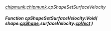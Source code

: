 _[chipmunk](../../modules/chipmunk/chipmunk-module.md):[chipmunk](../../modules/chipmunk/chipmunk-module.md).cpShapeSetSurfaceVelocity_
##### Function cpShapeSetSurfaceVelocity:Void( shape:[cpShape](../../modules/chipmunk/chipmunk-cpshape.md),surfaceVelocity:[cpVect](../../modules/chipmunk/chipmunk-cpvect.md) )
